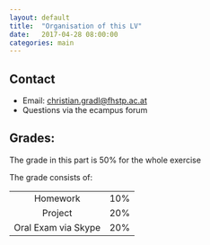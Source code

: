 ```yaml
---
layout: default
title:  "Organisation of this LV"
date:   2017-04-28 08:00:00
categories: main
---
```


## Contact

* Email: <christian.gradl@fhstp.ac.at>
* Questions via the ecampus forum

## Grades:

The grade in this part is 50% for the whole exercise

The grade consists of:

|                             |         |
|:---------------------------:| -------:|
| Homework                    |   10%   |
| Project                     |   20%   |
| Oral Exam via Skype         |   20%   |
